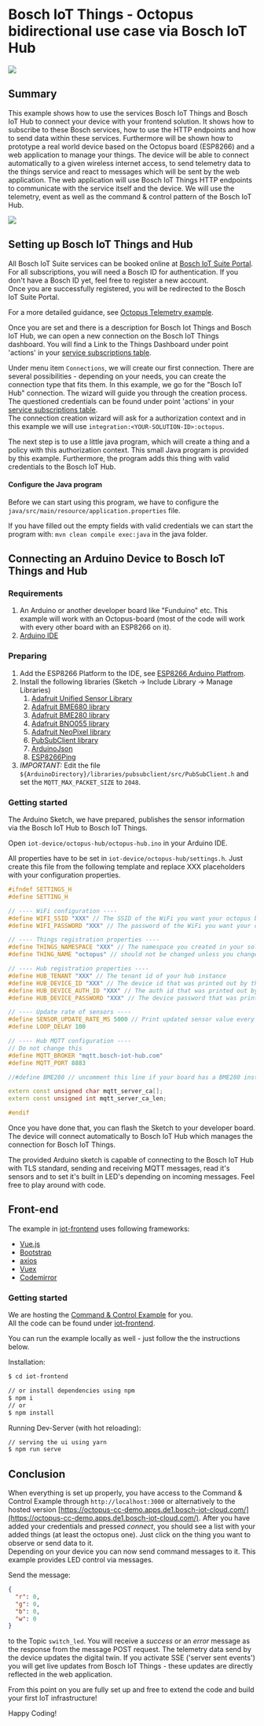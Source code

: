 # Bosch IoT Things - Octopus bidirectional use case via Bosch IoT Hub

![](img/things-screenshot-safe.png)

## Summary

This example shows how to use the services Bosch IoT Things and Bosch IoT Hub to connect your device with your frontend
solution. It shows how to subscribe to these Bosch services, how to use the HTTP endpoints and how to send data within
these services.
Furthermore will be shown how to prototype a real world device based on the Octopus board (ESP8266) and a web
application to manage your things.
The device will be able to connect automatically to a given wireless internet access, to send telemetry data to the
things service and react to messages which will be sent by the web application.
The web application will use Bosch IoT Things HTTP endpoints to communicate with the service itself and the device.
We will use the telemetry, event as well as the command & control pattern of the Bosch IoT Hub.

![](img/octo.png)

## Setting up Bosch IoT Things and Hub

All Bosch IoT Suite services can be booked online at
[Bosch IoT Suite Portal](https://accounts.bosch-iot-suite.com/subscriptions). For all subscriptions, you will need a
Bosch ID for authentication. If you don't have a Bosch ID yet, feel free to register a new account.<br/>
Once you are successfully registered, you will be redirected to the Bosch IoT Suite Portal.

For a more detailed guidance, see
[Octopus Telemetry example](../octopus-telemetry).

Once you are set and there is a description for Bosch Iot Things and Bosch IoT Hub, we can open a new connection on
the Bosch IoT Things dashboard. You will find a Link to the Things Dashboard under point 'actions' in your
[service subscriptions table](https://accounts.bosch-iot-suite.com/subscriptions/).

Under menu item `Connections`, we will create our first connection.
There are several possibilities - depending on your needs, you can create the connection type that fits them.
In this example, we go for the "Bosch IoT Hub" connection. The wizard will guide you through the creation process.
The questioned credentials can be found under point 'actions' in your
[service subscriptions table](https://accounts.bosch-iot-suite.com/subscriptions/).<br/>
The connection creation wizard will ask for a authorization context and in this example we will use
`integration:<YOUR-SOLUTION-ID>:octopus`.<br/>

The next step is to use a little java program, which will create a thing and a policy with this authorization context.
This small Java program is provided by this example.
Furthermore, the program adds this thing with valid credentials to the Bosch IoT Hub.

#### Configure the Java program

Before we can start using this program, we have to configure the `java/src/main/resource/application.properties` file.

If you have filled out the empty fields with valid credentials we can start the program with:
`mvn clean compile exec:java` in the java folder.

## Connecting an Arduino Device to Bosch IoT Things and Hub

### Requirements

1. An Arduino or another developer board like "Funduino" etc. This example will work with an
   Octopus-board (most of the code will work with every other board with an ESP8266 on it).
2. [Arduino IDE](https://www.arduino.cc/en/Main/Software)

### Preparing

1. Add the ESP8266 Platform to the IDE, see [ESP8266 Arduino Platfrom](https://github.com/esp8266/Arduino).
2. Install the following libraries (Sketch -> Include Library -> Manage Libraries)
   1. [Adafruit Unified Sensor Library](https://github.com/adafruit/Adafruit_Sensor)
   2. [Adafruit BME680 library](https://github.com/adafruit/Adafruit_BME680)
   3. [Adafruit BME280 library](https://github.com/adafruit/Adafruit_BME280)
   4. [Adafruit BNO055 library](https://github.com/adafruit/Adafruit_BNO055)
   5. [Adafruit NeoPixel library](https://github.com/adafruit/Adafruit_NeoPixel)
   6. [PubSubClient library](https://github.com/knolleary/pubsubclient)
   7. [ArduinoJson](https://github.com/bblanchon/ArduinoJson)
   8. [ESP8266Ping](https://github.com/dancol90/ESP8266Ping)
3. _IMPORTANT:_ Edit the file `${ArduinoDirectory}/libraries/pubsubclient/src/PubSubClient.h` and set the
   `MQTT_MAX_PACKET_SIZE` to `2048`.

### Getting started

The Arduino Sketch, we have prepared, publishes the sensor information via the Bosch IoT Hub to Bosch IoT Things.

Open `iot-device/octopus-hub/octopus-hub.ino` in your Arduino IDE.

All properties have to be set in `iot-device/octopus-hub/settings.h`.
Just create this file from the following template and replace XXX placeholders with your configuration properties.

```cpp
#ifndef SETTINGS_H
#define SETTING_H

// ---- WiFi configuration ----
#define WIFI_SSID "XXX" // The SSID of the WiFi you want your octopus board to connect to
#define WIFI_PASSWORD "XXX" // The password of the WiFi you want your octopus board to connect to

// ---- Things registration properties ----
#define THINGS_NAMESPACE "XXX" // The namespace you created in your solution
#define THING_NAME "octopus" // should not be changed unless you changed code in the java preparation program. This is the thing id without the namespace.

// ---- Hub registration properties ----
#define HUB_TENANT "XXX" // The tenant id of your hub instance
#define HUB_DEVICE_ID "XXX" // The device id that was printed out by the java preparation program
#define HUB_DEVICE_AUTH_ID "XXX" // The auth id that was printed out by the java preparation program
#define HUB_DEVICE_PASSWORD "XXX" // The device password that was printed out by the java preparation program

// ---- Update rate of sensors ----
#define SENSOR_UPDATE_RATE_MS 5000 // Print updated sensor value every 5 seconds
#define LOOP_DELAY 100

// ---- Hub MQTT configuration ----
// Do not change this
#define MQTT_BROKER "mqtt.bosch-iot-hub.com"
#define MQTT_PORT 8883

//#define BME280 // uncomment this line if your board has a BME280 instead of BME680

extern const unsigned char mqtt_server_ca[];
extern const unsigned int mqtt_server_ca_len;

#endif
```

Once you have done that, you can flash the Sketch to your developer board.
The device will connect automatically to Bosch IoT Hub which manages the connection for Bosch IoT Things.

The provided Arduino sketch is capable of connecting to the Bosch IoT Hub with TLS standard,
sending and receiving MQTT messages, read it's sensors and to set it's built in LED's depending on incoming messages.
Feel free to play around with code.

## Front-end

The example in [iot-frontend](iot-frontend/) uses following frameworks:

- [Vue.js](https://vuejs.org)
- [Bootstrap](http://getbootstrap.com/)
- [axios](https://github.com/axios/axios)
- [Vuex](https://vuex.vuejs.org/)
- [Codemirror](https://codemirror.net/)

### Getting started

We are hosting the [Command & Control Example](https://octopus-cc-demo.apps.de1.bosch-iot-cloud.com/) for you.<br/>
All the code can be found under [iot-frontend](iot-frontend/).

You can run the example locally as well - just follow the the instructions below.

Installation:

```bash
$ cd iot-frontend

// or install dependencies using npm
$ npm i
// or
$ npm install
```

Running Dev-Server (with hot reloading):

```bash
// serving the ui using yarn
$ npm run serve
```

## Conclusion

When everything is set up properly, you have access to the Command & Control Example through
`http://localhost:3000` or alternatively to the hosted version
[https://octopus-cc-demo.apps.de1.bosch-iot-cloud.com/](https://octopus-cc-demo.apps.de1.bosch-iot-cloud.com/).
After you have added your credentials and pressed _connect_, you should see a list with your added things
(at least the octopus one). Just click on the thing you want to observe or send data to it.<br/>
Depending on your device you can now send command messages to it. This example provides LED control via messages.

Send the message:

```json
{
  "r": 0,
  "g": 0,
  "b": 0,
  "w": 0
}
```

to the Topic `switch_led`. You will receive a _success_ or an _error_ message as the response from the message POST request.
The telemetry data send by the device updates the digital twin.
If you activate SSE ('server sent events') you will get live updates from Bosch IoT Things - these updates are directly
reflected in the web application.

From this point on you are fully set up and free to extend the code and build your first IoT infrastructure!

Happy Coding!
